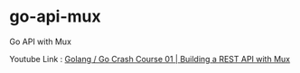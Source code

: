 # go-api-mux
Go API with Mux

Youtube Link : [Golang / Go Crash Course 01 | Building a REST API with Mux](https://www.youtube.com/watch?v=kd-8mb6HfGA&list=PL3eAkoh7fypqUQUQPn-bXtfiYT_ZSVKmB&index=1&ab_channel=PragmaticReviews)
